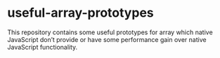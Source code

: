useful-array-prototypes
=======================

This repository contains some useful prototypes for array which native JavaScript don’t provide or have some performance gain over native JavaScript functionality.

